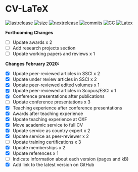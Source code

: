 # CV-LaTeX

[![lastrelease](https://img.shields.io/badge/latest%20release-September%202019-orange.svg)](http://users.ox.ac.uk/~shil5311/files/cv.pdf) [![size](https://img.shields.io/badge/size-116kB-blue.svg)](http://users.ox.ac.uk/~shil5311/files/cv.pdf) [![nextrelease](https://img.shields.io/badge/next%20release-February%202020-red.svg)](https://github.com/bgonzalezbustamante/CV-LaTeX/blob/master/CHANGES.md) [![commits](https://img.shields.io/badge/commits-30-yellow.svg)](https://github.com/bgonzalezbustamante/CV-LaTeX/blob/master/CHANGES.md) [![CC](https://img.shields.io/badge/license-CC--BY--4.0-black)](https://creativecommons.org/licenses/by/4.0/) [![Latex](https://img.shields.io/badge/Made%20with-LaTeX-1f425f.svg)](https://www.latex-project.org/)

**Forthcoming Changes**
- [ ] Update awards x 2
- [ ] Add research projects section
- [ ] Update working papers and reviews x 1

**Changes February 2020:** 
- [X] Update peer-reviewed articles in SSCI x 2
- [X] Update under review articles in SSCI x 2
- [X] Update peer-reviewed edited volumes x 1
- [X] Update peer-reviewed articles in Scopus/ESCI x 1
- [X] Conference presentations after publications
- [ ] Update conference presentations x 3
- [X] Teaching experience after conference presentations
- [X] Awards after teaching experience
- [X] Update teaching experience at OXF
- [X] Move academic service to full CV
- [X] Update service as country expert x 2
- [X] Update service as peer-reviewer x 2
- [ ] Update training certifications x 3
- [X] Update memberships x 2
- [X] Update references x 1
- [ ] Indicate information about each version (pages and kB)
- [X] Add link to the latest version on GitHub
